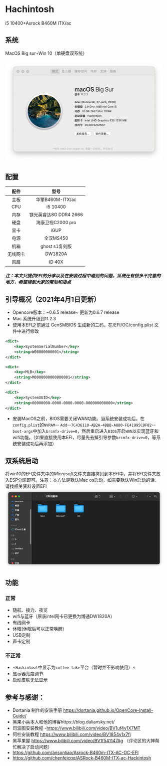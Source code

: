 # Hachintosh
i5 10400+Asrock B460M ITX/ac
## 系统
MacOS Big sur+Win 10（单硬盘双系统）

![ ](images/0401.png)
## 配置

|  配件  |型号              |
|:------:|:----------------:|
|  主板  |华擎B460M-ITX/ac  |
|  CPU   |i5 10400          |
|  内存  |镁光英睿达8G DDR4 2666  |
|  硬盘  |海康卫视C2000 pro |
|  显卡  |iGUP              |
|  电源  |全汉MS450         |
|  机箱  |ghost s1复刻版    |            
|无线网卡|DW1820A           |
|  风扇  |ID 40X            |
##### *注：本文只提供EFI的分享以及在安装过程中碰到的问题，系统还有很多不完善的地方，希望得到大家的帮助和指点*

## 引导概况（2021年4月1日更新）
 - Opencore版本：~0.6.5 release~ 更新为0.6.7 release
 - Mac 系统升级到11.2.3
 - 使用本EFI之前通过 GenSMBIOS 生成新的三码，在/EFI/OC/config.plist 文件中进行修改
```xml
<dict>
    <key>SystemSerialNumber</key>
    <string>W00000000001</string>
</dict>
```
```xml
<dict>
    <key>MLB</key>
    <string>M0000000000000001</string>
</dict>
```
```xml
<dict>
    <key>SystemUUID</key>
    <string>00000000-0000-0000-0000-000000000000</string>
</dict>
```
 - 安装MacOS之前，BIOS需要关闭WAN功能。当系统安装成功后。在`config.plist`的`NVRAM`-- `Add`--`7C436110-AB2A-4BBB-A880-FE41995C9F82`--`boot-args`中加入`brcmfx-drive=0`，然后重启进入`BIOS`开启`WAN`以实现蓝牙和wifi功能。（如果直接使用本EFI，尽量先去掉引导参数`brcmfx-drive=0`，等系统安装成功后再添加）
 ## 双系统启动
 将win10的EFI文件夹中的*Microsoft*文件夹直接拷贝到本EFI中，并将EFI文件夹放入ESP分区即可。注意：本方法是默认Mac os启动，如需要默认Win启动的话，请找相关资料设置EFI
 ![ ](images/2.png)

 
 ## 功能
 
 ### 正常
 - 随航、接力、夜览
 - wifi与蓝牙（原装intel网卡已更换为博通DW1820A）
 - 有线网卡
 - 休眠(休眠后可以正常唤醒）
 - USB定制
 - 声卡定制
 ### 不正常
 - ~`Hackintool`中显示为`coffee lake`平台（暂时并不影响使用）~
 - 显示器亮度调节
 - 启动皮肤无法显示
 
 ## 参考与感谢：
+ Dortania 制作的安装手册 https://dortania.github.io/OpenCore-Install-Guide/
+ 黑果小兵本人和他的博客https://blog.daliansky.net/
+ 司波图安装教程
  -https://www.bilibili.com/video/BV1uf4y1X7MT
+ 阿杜安装教程 https://www.bilibili.com/video/BV1854y1x7fj
+ 黑苹果屋 https://www.bilibili.com/video/BV1f541147Ag （评论区的大神帮忙解决了启动问题）
+ https://github.com/ansonliao/Asrock-B460m-ITX-AC-OC-EFI
+ https://github.com/chenfeicqq/ASRock-B460M-ITX-ac-Hackintosh

